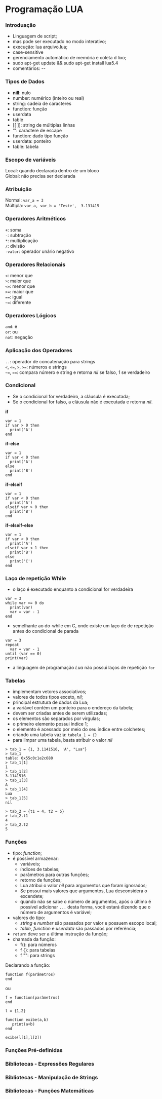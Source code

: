 # Programação LUA

### Introduação
+ Linguagem de script;
+ mas pode ser executado no modo interativo;
+ execução: lua arquivo.lua;
+ case-sensitive
+ gerenciamento automático de memória e coleta d lixo;
+ sudo apt-get update && sudo apt-get install lua5.4
+ comentários: --

### Tipos de Dados
+ **nill**: nulo
+ number: numérico (inteiro ou real)
+ string: cadeia de caracteres
+ function: função
+ userdata
+ table
+ [[ ]]: string de múltiplas linhas
+ "': caractere de escape
+ function: dado tipo função
+ userdata: ponteiro
+ table: tabela

### Escopo de variáveis
Local: quando declarada dentro de um bloco  
Global: não precisa ser declarada  

### Atribuição
Normal: `var_a = 3`  
Múltipla: `var_a, var_b = 'Teste',  3.131415`  

### Operadores Aritméticos
`+`: soma  
`-`: subtração  
`*`: multiplicação  
`/`: divisão  
`-valor`: operador unário negativo  

### Operadores Relacionais
`<`: menor que  
`>`: maior que  
`<=`: menor que  
`>=`: maior que  
`==`: igual  
`~=`: diferente

### Operadores Lógicos  
`and`: e  
`or`: ou  
`not`: negação  

### Aplicação dos Operadores 
`..`: operador de concatenação para strings  
`<`, `<=`, `>`, `>=`: números e strings  
`~=`, `==`: compara número e string e retorna *nil* se falso, *1* se verdadeiro  

### Condicional
+ Se o condicional for verdadeiro, a cláusula é executada;
+ Se o condicional for falso, a cláusula não é executada e retorna *nil*.

**if**  
```
var = 1
if var > 0 then
  print('A')
end
```

**if-else**
```
var = 1
if var < 0 then
  print('A')
else
  print('B')
end
```

**if-elseif**  
```
var = 1
if var < 0 then
  print('A')
elseif var > 0 then
  print('B')
end
```

**if-elseif-else**
```
var = 1
if var < 0 then
  print('A')
elseif var < 1 then
  print('B')
else
  print('C')
end
```

### Laço de repetição While
+ o laço é executado enquanto a condicional for verdadeira
```
var = 3
while var >= 0 do
  print(var)
  var = var - 1
end
```

+ semelhante ao do-while em C, onde existe um laço de de repetição antes do condicional de parada
```
var = 3
repeat
  var = var - 1
until (var == 0)
print(var)
```

+ a linguagem de programação *Lua* não possui laços de repetição `for`

### Tabelas

+ implementam vetores associativos;
+ valores de todos tipos exceto, *nil*;
+ principal estrutura de dados da Lua;
+ a variável contém um ponteiro para o endereço da tabela;
+ devem ser criadas antes de serem utilizadas;
+ os elementos são separados por virgulas;
+ o primeiro elemento possui índice 1;
+ o elemento é acessado por meio do seu índice entre colchetes;
+ criando uma tabela vazia: `tabela_1 = {}`
+ para limpar uma tabela, basta atribuir o valor *nil*

```
> tab_1 = {1, 3.1141516, 'A', "Lua"}
> tab_1
table: 0x55c0c1e2c680
> tab_1[1]
1
> tab_1[2]
3.1141516
> tab_1[3]
A
> tab_1[4]
Lua
> tab_1[5]
nil
```
```
> tab_2 = {t1 = 4, t2 = 5}
> tab_2.t1
4
> tab_2.t2
5
```

### Funções

+ tipo: *function*;
+ é possível armazenar:
  + variáveis;
  + índices de tabelas;
  + parâmetros para outras funções;
  + retorno de funções;
  + Lua atribui o valor *nil* para argumentos que foram ignorados;
  + Se possui mais valores que argumentos, Lua desconsidera o excendete;
  + quando não se sabe o número de argumentos, após o último é possível adicionar `...` desta forma, você estará dizendo que o número de argumentos é variável;
+ valores do tipo:
   + *string* e *number* são passados por valor e possuem escopo local;
   + *table*, *function* e *userdata* são passados por referência;
+ `return` deve ser a última instrução da função;
+ chamada da função:
  + f(): para números
  + f {}: para tabelas
  + f "": para strings

Declarando a função:

```
function f(parâmetros)
end
```

 ou

```
f = function(parâmetros)
end
```

```
l = {1,2}

function exibe(a,b)
   print(a+b)
end

exibe(l[1],l[2])
```


### Funções Pré-definidas

### Bibliotecas - Expressões Regulares

### Bibliotecas - Manipulação de Strings

### Bibliotecas - Funções Matemáticas
